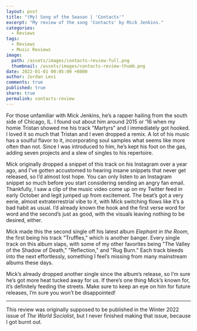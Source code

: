 ```yaml
---
layout: post
title: "(My) Song of the Season | 'Contacts'"
excerpt: "My review of the song 'Contacts' by Mick Jenkins."
categories:
  - Reviews
tags:
  - Reviews
  - Music Reviews
image: 
  path: /assets/images/contacts-review-full.png
  thumbnail: /assets/images/contacts-review-thumb.png
date: 2022-01-01 00:05:00 +0800
author: Jordan Levi
comments: true
published: true
share: true
permalink: contacts-review
---
```


For those unfamiliar with Mick Jenkins, he’s a rapper hailing from the south side of Chicago, IL. I found out about him around 2015 or ‘16 when my homie Tristan showed me his track "Martyrs" and I immediately got hooked. I loved it so much that Tristan and I even dropped a remix. A lot of his music has a soulful flavor to it, incorporating soul samples what seems like more often than not. Since I was introduced to him, he’s kept his foot on the gas, adding seven projects and a slew of singles to his repertoire.

Mick originally dropped a snippet of this track on his Instagram over a year ago, and I’ve gotten accustomed to hearing insane snippets that never get released, so I’d almost lost hope. You can only listen to an Instagram snippet so much before you start considering sending an angry fan email. Thankfully, I saw a clip of the music video come up on my Twitter feed in early October and legit jumped up from excitement. The beat’s got a very eerie, almost extraterrestrial vibe to it, with Mick switching flows like it’s a bad habit as usual. I’d already known the hook and the first verse word for word and the second’s just as good, with the visuals leaving nothing to be desired, either.

Mick made this the second single off his latest album _Elephant in the Room_, the first being his track "Truffles," which is another banger. Every single track on this album slaps, with some of my other favorites being "The Valley of the Shadow of Death," "Reflection," and "Rug Burn." Each track bleeds into the next effortlessly, something I feel’s missing from many mainstream albums these days.

Mick’s already dropped another single since the album’s release, so I’m sure he’s got more heat tucked away for us. If there’s one thing Mick’s known for, it’s definitely feeding the streets. Make sure to keep an eye on him for future releases, I’m sure you won’t be disappointed!

<hr>

This review was originally supposed to be published in the Winter 2022 issue of _The World Socialist_, but I never finished making that issue, because I got burnt out.
